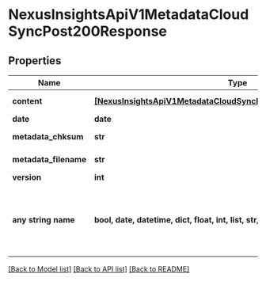 # NexusInsightsApiV1MetadataCloudSyncPost200Response


## Properties
Name | Type | Description | Notes
------------ | ------------- | ------------- | -------------
**content** | [**[NexusInsightsApiV1MetadataCloudSyncPost200ResponseContentInner]**](NexusInsightsApiV1MetadataCloudSyncPost200ResponseContentInner.md) | Response content | [optional] 
**date** | **date** | Date | [optional] 
**metadata_chksum** | **str** | Metadata Checksum | [optional] 
**metadata_filename** | **str** | Metadata filename | [optional] 
**version** | **int** | Version | [optional] 
**any string name** | **bool, date, datetime, dict, float, int, list, str, none_type** | any string name can be used but the value must be the correct type | [optional]

[[Back to Model list]](../README.md#documentation-for-models) [[Back to API list]](../README.md#documentation-for-api-endpoints) [[Back to README]](../README.md)


